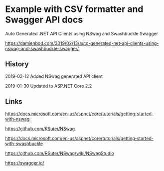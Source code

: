 # Example with CSV formatter and Swagger API docs

Auto Generated .NET API Clients using NSwag and Swashbuckle Swagger

https://damienbod.com/2019/02/13/auto-generated-net-api-clients-using-nswag-and-swashbuckle-swagger/

## History

2019-02-12 Added NSwag generated API client

2019-01-30 Updated to ASP.NET Core 2.2

## Links

https://docs.microsoft.com/en-us/aspnet/core/tutorials/getting-started-with-nswag

https://github.com/RSuter/NSwag

https://docs.microsoft.com/en-us/aspnet/core/tutorials/getting-started-with-swashbuckle

https://github.com/RSuter/NSwag/wiki/NSwagStudio

https://swagger.io/
